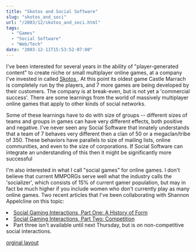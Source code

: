 ```yaml
---
title: "Skotos and Social Software"
slug: "skotos_and_soci"
url: "/2003/12/skotos_and_soci.html"
tags:
  - "Games"
  - "Social Software"
  - "Web/Tech"
date: "2003-12-11T15:53:52-07:00"
---
```

<p>I've been interested for several years in the ability of "player-generated content" to create niche or small multiplayer online games, at a company I've invested in called <a href="http://www.skotos.net">Skotos </a>. At this point its oldest game Castle Marrach is completely run by the players, and 7 more games are being developed by their customers. The company is at break-even, but is not yet a 'commercial success'. There are some learnings from the world of massively multiplayer online games that apply to other kinds of social networks.</p>
<p>Some of these learnings have to do with size of groups -- different sizes of teams and groups in games can have very different effects, both positive and negative. I've never seen any Social Software that innately understands that a team of 7 behaves very different then a clan of 50 or a megaclan/tribe of 350. These behaviors have parallels to size of mailing lists, online communities, and even to the size of corporations. If Social Software can integrate an understanding of this then it might be significantly more successful</p>
<p>I'm also interested in what I call "social games" for online games. I don't believe that current MMPORGs serve well what the industry calls the 'socializer', which consists of 15% of current gamer population, but may in fact be much higher if you include women who don't currently play as many online games. Two recent articles that I've been collaborating with Shannon Appelcline on this topic:<br />
<li><a href="http://www.skotos.net/articles/TTnT_136.phtml">Social Gaming Interactions, Part One: A History of Form</a><br />
<li><a href="http://www.skotos.net/articles/TTnT_137.phtml">Social Gaming Interactions, Part Two: Competition</a><br />
<li>Part three isn't available until next Thursday, but is on non-competitive social interactions.</p>
<p class="previous"><a href="/previous/2003/12/skotos_and_soci.html" rel="syndication" class="u-syndication" >orginal layout</a></p>
